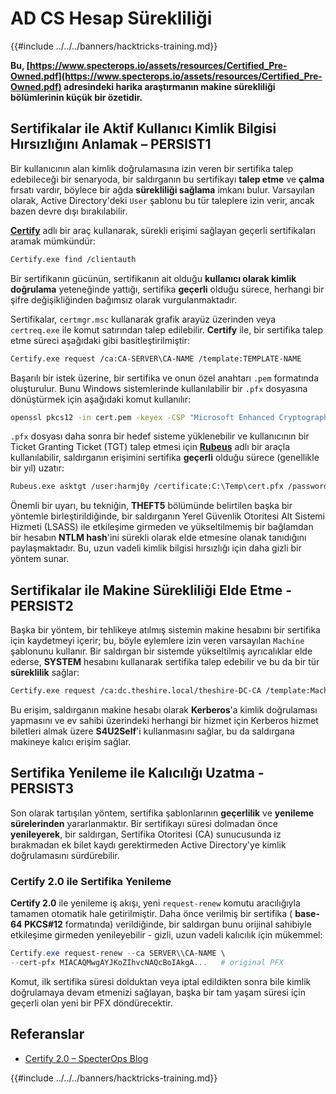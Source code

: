 # AD CS Hesap Sürekliliği

{{#include ../../../banners/hacktricks-training.md}}

**Bu, [https://www.specterops.io/assets/resources/Certified_Pre-Owned.pdf](https://www.specterops.io/assets/resources/Certified_Pre-Owned.pdf) adresindeki harika araştırmanın makine sürekliliği bölümlerinin küçük bir özetidir.**

## **Sertifikalar ile Aktif Kullanıcı Kimlik Bilgisi Hırsızlığını Anlamak – PERSIST1**

Bir kullanıcının alan kimlik doğrulamasına izin veren bir sertifika talep edebileceği bir senaryoda, bir saldırganın bu sertifikayı **talep etme** ve **çalma** fırsatı vardır, böylece bir ağda **sürekliliği sağlama** imkanı bulur. Varsayılan olarak, Active Directory'deki `User` şablonu bu tür taleplere izin verir, ancak bazen devre dışı bırakılabilir.

[**Certify**](https://github.com/GhostPack/Certify) adlı bir araç kullanarak, sürekli erişimi sağlayan geçerli sertifikaları aramak mümkündür:
```bash
Certify.exe find /clientauth
```
Bir sertifikanın gücünün, sertifikanın ait olduğu **kullanıcı olarak kimlik doğrulama** yeteneğinde yattığı, sertifika **geçerli** olduğu sürece, herhangi bir şifre değişikliğinden bağımsız olarak vurgulanmaktadır.

Sertifikalar, `certmgr.msc` kullanarak grafik arayüz üzerinden veya `certreq.exe` ile komut satırından talep edilebilir. **Certify** ile, bir sertifika talep etme süreci aşağıdaki gibi basitleştirilmiştir:
```bash
Certify.exe request /ca:CA-SERVER\CA-NAME /template:TEMPLATE-NAME
```
Başarılı bir istek üzerine, bir sertifika ve onun özel anahtarı `.pem` formatında oluşturulur. Bunu Windows sistemlerinde kullanılabilir bir `.pfx` dosyasına dönüştürmek için aşağıdaki komut kullanılır:
```bash
openssl pkcs12 -in cert.pem -keyex -CSP "Microsoft Enhanced Cryptographic Provider v1.0" -export -out cert.pfx
```
`.pfx` dosyası daha sonra bir hedef sisteme yüklenebilir ve kullanıcının bir Ticket Granting Ticket (TGT) talep etmesi için [**Rubeus**](https://github.com/GhostPack/Rubeus) adlı bir araçla kullanılabilir, saldırganın erişimini sertifika **geçerli** olduğu sürece (genellikle bir yıl) uzatır:
```bash
Rubeus.exe asktgt /user:harmj0y /certificate:C:\Temp\cert.pfx /password:CertPass!
```
Önemli bir uyarı, bu tekniğin, **THEFT5** bölümünde belirtilen başka bir yöntemle birleştirildiğinde, bir saldırganın Yerel Güvenlik Otoritesi Alt Sistemi Hizmeti (LSASS) ile etkileşime girmeden ve yükseltilmemiş bir bağlamdan bir hesabın **NTLM hash**'ini sürekli olarak elde etmesine olanak tanıdığını paylaşmaktadır. Bu, uzun vadeli kimlik bilgisi hırsızlığı için daha gizli bir yöntem sunar.

## **Sertifikalar ile Makine Sürekliliği Elde Etme - PERSIST2**

Başka bir yöntem, bir tehlikeye atılmış sistemin makine hesabını bir sertifika için kaydetmeyi içerir; bu, böyle eylemlere izin veren varsayılan `Machine` şablonunu kullanır. Bir saldırgan bir sistemde yükseltilmiş ayrıcalıklar elde ederse, **SYSTEM** hesabını kullanarak sertifika talep edebilir ve bu da bir tür **süreklilik** sağlar:
```bash
Certify.exe request /ca:dc.theshire.local/theshire-DC-CA /template:Machine /machine
```
Bu erişim, saldırganın makine hesabı olarak **Kerberos**'a kimlik doğrulaması yapmasını ve ev sahibi üzerindeki herhangi bir hizmet için Kerberos hizmet biletleri almak üzere **S4U2Self**'i kullanmasını sağlar, bu da saldırgana makineye kalıcı erişim sağlar.

## **Sertifika Yenileme ile Kalıcılığı Uzatma - PERSIST3**

Son olarak tartışılan yöntem, sertifika şablonlarının **geçerlilik** ve **yenileme sürelerinden** yararlanmaktır. Bir sertifikayı süresi dolmadan önce **yenileyerek**, bir saldırgan, Sertifika Otoritesi (CA) sunucusunda iz bırakmadan ek bilet kaydı gerektirmeden Active Directory'ye kimlik doğrulamasını sürdürebilir.

### Certify 2.0 ile Sertifika Yenileme

**Certify 2.0** ile yenileme iş akışı, yeni `request-renew` komutu aracılığıyla tamamen otomatik hale getirilmiştir. Daha önce verilmiş bir sertifika ( **base-64 PKCS#12** formatında) verildiğinde, bir saldırgan bunu orijinal sahibiyle etkileşime girmeden yenileyebilir - gizli, uzun vadeli kalıcılık için mükemmel:
```powershell
Certify.exe request-renew --ca SERVER\\CA-NAME \
--cert-pfx MIACAQMwgAYJKoZIhvcNAQcBoIAkgA...   # original PFX
```
Komut, ilk sertifika süresi dolduktan veya iptal edildikten sonra bile kimlik doğrulamaya devam etmenizi sağlayan, başka bir tam yaşam süresi için geçerli olan yeni bir PFX döndürecektir.


## Referanslar

- [Certify 2.0 – SpecterOps Blog](https://specterops.io/blog/2025/08/11/certify-2-0/)

{{#include ../../../banners/hacktricks-training.md}}
